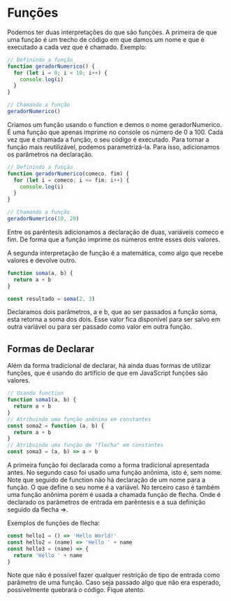 # Funções

Podemos ter duas interpretações do que são funções. A primeira de que uma função é um trecho de código em que damos um nome e que é executado a cada vez que é chamado. Exemplo:

```js
// Definindo a função
function geradorNumerico() {
  for (let i = 0; i < 10; i++) {
    console.log(i)
  }
}

// Chamando a função
geradorNumerico()
```

Criamos um função usando o function e demos o nome geradorNumerico. É uma função que apenas imprime no console os número de 0 a 100. Cada vez que é chamada a função, o seu código é executado. Para tornar a função mais reutilizável, podemos parametrizá-la. Para isso, adicionamos os parâmetros na declaração.

```js
// Definindo a função
function geradorNumerico(comeco, fim) {
  for (let i = comeco; i <= fim; i++) {
    console.log(i)
  }
}

// Chamando a função
geradorNumerico(10, 20)
```

Entre os parêntesis adicionamos a declaração de duas, variáveis comeco e fim. De forma que a função imprime os números entre esses dois valores.

A segunda interpretação de função é a matemática, como algo que recebe valores e devolve outro.

```js
function soma(a, b) {
  return a + b
}

const resultado = soma(2, 3)
```

Declaramos dois parâmetros, a e b, que ao ser passados a função soma, esta retorna a soma dos dois. Esse valor fica disponível para ser salvo em outra variável ou para ser passado como valor em outra função.

## Formas de Declarar

Além da forma tradicional de declarar, há ainda duas formas de utilizar funções, que é usando do artifício de que em JavaScript funções são valores.

```js
// Usando function
function soma1(a, b) {
  return a + b
}
// Atribuindo uma função anônima em constantes
const soma2 = function (a, b) {
  return a + b
}
// Atribuindo uma função de "flecha" em constantes
const soma3 = (a, b) => a + b
```

A primeira função foi declarada como a forma tradicional apresentada antes. No segundo caso foi usado uma função anônima, isto é, sem nome. Note que seguido de function não há declaração de um nome para a função. O que define o seu nome é a variável. No terceiro caso é também uma função anônima porém é usada a chamada função de flecha. Onde é declarado os parâmetros de entrada em parêntesis e a sua definição seguido da flecha =>.

Exemplos de funções de flecha:

```js
const hello1 = () => 'Hello World!'
const hello2 = (name) => 'Hello ' + name
const hello3 = (name) => {
  return 'Hello ' + name
}
```

Note que não é possível fazer qualquer restrição de tipo de entrada como parâmetro de uma função. Caso seja passado algo que não era esperado, possivelmente quebrará o código. Fique atento.

